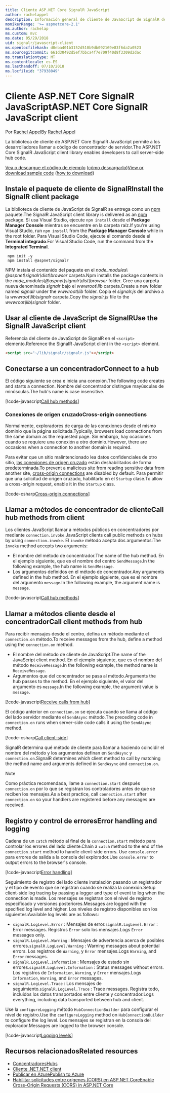```yaml
---
title: Cliente ASP.NET Core SignalR JavaScript
author: rachelappel
description: Información general de cliente de JavaScript de SignalR de ASP.NET Core.
monikerRange: '>= aspnetcore-2.1'
ms.author: rachelap
ms.custom: mvc
ms.date: 05/29/2018
uid: signalr/javascript-client
ms.openlocfilehash: d0eba401b3152d510b9db092169e83f6da2a0523
ms.sourcegitcommit: 661d30492d5ef7bbca4f7e709f40d8f3309d2dac
ms.translationtype: MT
ms.contentlocale: es-ES
ms.lasthandoff: 07/10/2018
ms.locfileid: "37938049"
---
```

# <a name="aspnet-core-signalr-javascript-client"></a><span data-ttu-id="8a620-103">Cliente ASP.NET Core SignalR JavaScript</span><span class="sxs-lookup"><span data-stu-id="8a620-103">ASP.NET Core SignalR JavaScript client</span></span>

<span data-ttu-id="8a620-104">Por [Rachel Appel](http://twitter.com/rachelappel)</span><span class="sxs-lookup"><span data-stu-id="8a620-104">By [Rachel Appel](http://twitter.com/rachelappel)</span></span>

<span data-ttu-id="8a620-105">La biblioteca de cliente de ASP.NET Core SignalR JavaScript permite a los desarrolladores llamar a código de concentrador de servidor.</span><span class="sxs-lookup"><span data-stu-id="8a620-105">The ASP.NET Core SignalR JavaScript client library enables developers to call server-side hub code.</span></span>

<span data-ttu-id="8a620-106">[Vea o descargue el código de ejemplo](https://github.com/aspnet/Docs/tree/live/aspnetcore/signalr/javascript-client/sample) ([cómo descargarlo](xref:tutorials/index#how-to-download-a-sample))</span><span class="sxs-lookup"><span data-stu-id="8a620-106">[View or download sample code](https://github.com/aspnet/Docs/tree/live/aspnetcore/signalr/javascript-client/sample) ([how to download](xref:tutorials/index#how-to-download-a-sample))</span></span>

## <a name="install-the-signalr-client-package"></a><span data-ttu-id="8a620-107">Instale el paquete de cliente de SignalR</span><span class="sxs-lookup"><span data-stu-id="8a620-107">Install the SignalR client package</span></span>

<span data-ttu-id="8a620-108">La biblioteca de cliente de JavaScript de SignalR se entrega como un [npm](https://www.npmjs.com/) paquete.</span><span class="sxs-lookup"><span data-stu-id="8a620-108">The SignalR JavaScript client library is delivered as an [npm](https://www.npmjs.com/) package.</span></span> <span data-ttu-id="8a620-109">Si usa Visual Studio, ejecute `npm install` desde el **Package Manager Console** mientras se encuentre en la carpeta raíz.</span><span class="sxs-lookup"><span data-stu-id="8a620-109">If you're using Visual Studio, run `npm install` from the **Package Manager Console** while in the root folder.</span></span> <span data-ttu-id="8a620-110">Para Visual Studio Code, ejecute el comando desde el **Terminal integrado**.</span><span class="sxs-lookup"><span data-stu-id="8a620-110">For Visual Studio Code, run the command from the **Integrated Terminal**.</span></span>

  ```console
   npm init -y
   npm install @aspnet/signalr
  ```

<span data-ttu-id="8a620-111">NPM instala el contenido del paquete en el *node_modules\\ @aspnet\signalr\dist\browser*  carpeta.</span><span class="sxs-lookup"><span data-stu-id="8a620-111">Npm installs the package contents in the *node_modules\\@aspnet\signalr\dist\browser* folder.</span></span> <span data-ttu-id="8a620-112">Cree una carpeta nueva denominada *signalr* bajo el *wwwroot\\lib* carpeta.</span><span class="sxs-lookup"><span data-stu-id="8a620-112">Create a new folder named *signalr* under the *wwwroot\\lib* folder.</span></span> <span data-ttu-id="8a620-113">Copia el *signalr.js* del archivo a la *wwwroot\lib\signalr* carpeta.</span><span class="sxs-lookup"><span data-stu-id="8a620-113">Copy the *signalr.js* file to the *wwwroot\lib\signalr* folder.</span></span>

## <a name="use-the-signalr-javascript-client"></a><span data-ttu-id="8a620-114">Usar al cliente de JavaScript de SignalR</span><span class="sxs-lookup"><span data-stu-id="8a620-114">Use the SignalR JavaScript client</span></span>

<span data-ttu-id="8a620-115">Referencia del cliente de JavaScript de SignalR en el `<script>` elemento.</span><span class="sxs-lookup"><span data-stu-id="8a620-115">Reference the SignalR JavaScript client in the `<script>` element.</span></span>

```html
<script src="~/lib/signalr/signalr.js"></script>
```

## <a name="connect-to-a-hub"></a><span data-ttu-id="8a620-116">Conectarse a un concentrador</span><span class="sxs-lookup"><span data-stu-id="8a620-116">Connect to a hub</span></span>

<span data-ttu-id="8a620-117">El código siguiente se crea e inicia una conexión.</span><span class="sxs-lookup"><span data-stu-id="8a620-117">The following code creates and starts a connection.</span></span> <span data-ttu-id="8a620-118">Nombre del concentrador distingue mayúsculas de minúsculas.</span><span class="sxs-lookup"><span data-stu-id="8a620-118">The hub's name is case insensitive.</span></span>

[!code-javascript[Call hub methods](javascript-client/sample/wwwroot/js/chat.js?range=9-12,28)]

### <a name="cross-origin-connections"></a><span data-ttu-id="8a620-119">Conexiones de origen cruzado</span><span class="sxs-lookup"><span data-stu-id="8a620-119">Cross-origin connections</span></span>

<span data-ttu-id="8a620-120">Normalmente, exploradores de carga de las conexiones desde el mismo dominio que la página solicitada.</span><span class="sxs-lookup"><span data-stu-id="8a620-120">Typically, browsers load connections from the same domain as the requested page.</span></span> <span data-ttu-id="8a620-121">Sin embargo, hay ocasiones cuando se requiere una conexión a otro dominio.</span><span class="sxs-lookup"><span data-stu-id="8a620-121">However, there are occasions when a connection to another domain is required.</span></span>

<span data-ttu-id="8a620-122">Para evitar que un sitio malintencionado lea datos confidenciales de otro sitio, [las conexiones de origen cruzado](xref:security/cors) están deshabilitados de forma predeterminada.</span><span class="sxs-lookup"><span data-stu-id="8a620-122">To prevent a malicious site from reading sensitive data from another site, [cross-origin connections](xref:security/cors) are disabled by default.</span></span> <span data-ttu-id="8a620-123">Para permitir que una solicitud de origen cruzado, habilitarlo en el `Startup` clase.</span><span class="sxs-lookup"><span data-stu-id="8a620-123">To allow a cross-origin request, enable it in the `Startup` class.</span></span>

[!code-csharp[Cross-origin connections](javascript-client/sample/Startup.cs?highlight=29-35,56)]

## <a name="call-hub-methods-from-client"></a><span data-ttu-id="8a620-124">Llamar a métodos de concentrador de cliente</span><span class="sxs-lookup"><span data-stu-id="8a620-124">Call hub methods from client</span></span>

<span data-ttu-id="8a620-125">Los clientes JavaScript llamar a métodos públicos en concentradores por mediante `connection.invoke`.</span><span class="sxs-lookup"><span data-stu-id="8a620-125">JavaScript clients call public methods on hubs by using `connection.invoke`.</span></span> <span data-ttu-id="8a620-126">El `invoke` método acepta dos argumentos:</span><span class="sxs-lookup"><span data-stu-id="8a620-126">The `invoke` method accepts two arguments:</span></span>

* <span data-ttu-id="8a620-127">El nombre del método de concentrador.</span><span class="sxs-lookup"><span data-stu-id="8a620-127">The name of the hub method.</span></span> <span data-ttu-id="8a620-128">En el ejemplo siguiente, que es el nombre del centro `SendMessage`.</span><span class="sxs-lookup"><span data-stu-id="8a620-128">In the following example, the hub name is `SendMessage`.</span></span>
* <span data-ttu-id="8a620-129">Los argumentos definidos en el método de concentrador.</span><span class="sxs-lookup"><span data-stu-id="8a620-129">Any arguments defined in the hub method.</span></span> <span data-ttu-id="8a620-130">En el ejemplo siguiente, que es el nombre del argumento `message`.</span><span class="sxs-lookup"><span data-stu-id="8a620-130">In the following example, the argument name is `message`.</span></span>

[!code-javascript[Call hub methods](javascript-client/sample/wwwroot/js/chat.js?range=24)]

## <a name="call-client-methods-from-hub"></a><span data-ttu-id="8a620-131">Llamar a métodos cliente desde el concentrador</span><span class="sxs-lookup"><span data-stu-id="8a620-131">Call client methods from hub</span></span>

<span data-ttu-id="8a620-132">Para recibir mensajes desde el centro, defina un método mediante el `connection.on` método.</span><span class="sxs-lookup"><span data-stu-id="8a620-132">To receive messages from the hub, define a method using the `connection.on` method.</span></span>

* <span data-ttu-id="8a620-133">El nombre del método de cliente de JavaScript.</span><span class="sxs-lookup"><span data-stu-id="8a620-133">The name of the JavaScript client method.</span></span> <span data-ttu-id="8a620-134">En el ejemplo siguiente, que es el nombre del método `ReceiveMessage`.</span><span class="sxs-lookup"><span data-stu-id="8a620-134">In the following example, the method name is `ReceiveMessage`.</span></span>
* <span data-ttu-id="8a620-135">Argumentos que del concentrador se pasa al método.</span><span class="sxs-lookup"><span data-stu-id="8a620-135">Arguments the hub passes to the method.</span></span> <span data-ttu-id="8a620-136">En el ejemplo siguiente, el valor del argumento es `message`.</span><span class="sxs-lookup"><span data-stu-id="8a620-136">In the following example, the argument value is `message`.</span></span>

[!code-javascript[Receive calls from hub](javascript-client/sample/wwwroot/js/chat.js?range=14-19)]

<span data-ttu-id="8a620-137">El código anterior en `connection.on` se ejecuta cuando se llama al código del lado servidor mediante el `SendAsync` método.</span><span class="sxs-lookup"><span data-stu-id="8a620-137">The preceding code in `connection.on` runs when server-side code calls it using the `SendAsync` method.</span></span>

[!code-csharp[Call client-side](javascript-client/sample/hubs/chathub.cs?range=8-11)]

<span data-ttu-id="8a620-138">SignalR determina qué método de cliente para llamar a haciendo coincidir el nombre del método y los argumentos definan en `SendAsync` y `connection.on`.</span><span class="sxs-lookup"><span data-stu-id="8a620-138">SignalR determines which client method to call by matching the method name and arguments defined in `SendAsync` and `connection.on`.</span></span>

> [!NOTE]
> <span data-ttu-id="8a620-139">Como práctica recomendada, llame a `connection.start` después `connection.on` por lo que se registran los controladores antes de que se reciben los mensajes.</span><span class="sxs-lookup"><span data-stu-id="8a620-139">As a best practice, call `connection.start` after `connection.on` so your handlers are registered before any messages are received.</span></span>

## <a name="error-handling-and-logging"></a><span data-ttu-id="8a620-140">Registro y control de errores</span><span class="sxs-lookup"><span data-stu-id="8a620-140">Error handling and logging</span></span>

<span data-ttu-id="8a620-141">Cadena de un `catch` método al final de la `connection.start` método para controlar los errores del lado cliente.</span><span class="sxs-lookup"><span data-stu-id="8a620-141">Chain a `catch` method to the end of the `connection.start` method to handle client-side errors.</span></span> <span data-ttu-id="8a620-142">Use `console.error` para errores de salida a la consola del explorador.</span><span class="sxs-lookup"><span data-stu-id="8a620-142">Use `console.error` to output errors to the browser's console.</span></span>

[!code-javascript[Error handling](javascript-client/sample/wwwroot/js/chat.js?range=28)]

<span data-ttu-id="8a620-143">Seguimiento de registro del lado cliente instalación pasando un registrador y el tipo de evento que se registran cuando se realiza la conexión.</span><span class="sxs-lookup"><span data-stu-id="8a620-143">Setup client-side log tracing by passing a logger and type of event to log when the connection is made.</span></span> <span data-ttu-id="8a620-144">Los mensajes se registran con el nivel de registro especificado y versiones posteriores.</span><span class="sxs-lookup"><span data-stu-id="8a620-144">Messages are logged with the specified log level and higher.</span></span> <span data-ttu-id="8a620-145">Los niveles de registro disponibles son los siguientes:</span><span class="sxs-lookup"><span data-stu-id="8a620-145">Available log levels are as follows:</span></span>

* <span data-ttu-id="8a620-146">`signalR.LogLevel.Error` : Mensajes de error.</span><span class="sxs-lookup"><span data-stu-id="8a620-146">`signalR.LogLevel.Error` : Error messages.</span></span> <span data-ttu-id="8a620-147">Registros `Error` solo los mensajes.</span><span class="sxs-lookup"><span data-stu-id="8a620-147">Logs `Error` messages only.</span></span>
* <span data-ttu-id="8a620-148">`signalR.LogLevel.Warning` : Mensajes de advertencia acerca de posibles errores.</span><span class="sxs-lookup"><span data-stu-id="8a620-148">`signalR.LogLevel.Warning` : Warning messages about potential errors.</span></span> <span data-ttu-id="8a620-149">Los registros de `Warning`, y `Error` mensajes.</span><span class="sxs-lookup"><span data-stu-id="8a620-149">Logs `Warning`, and `Error` messages.</span></span>
* <span data-ttu-id="8a620-150">`signalR.LogLevel.Information` : Mensajes de estado sin errores.</span><span class="sxs-lookup"><span data-stu-id="8a620-150">`signalR.LogLevel.Information` : Status messages without errors.</span></span> <span data-ttu-id="8a620-151">Los registros de `Information`, `Warning`, y `Error` mensajes.</span><span class="sxs-lookup"><span data-stu-id="8a620-151">Logs `Information`, `Warning`, and `Error` messages.</span></span>
* <span data-ttu-id="8a620-152">`signalR.LogLevel.Trace` : Los mensajes de seguimiento.</span><span class="sxs-lookup"><span data-stu-id="8a620-152">`signalR.LogLevel.Trace` : Trace messages.</span></span> <span data-ttu-id="8a620-153">Registra todo, incluidos los datos transportados entre cliente y concentrador.</span><span class="sxs-lookup"><span data-stu-id="8a620-153">Logs everything, including data transported between hub and client.</span></span>

<span data-ttu-id="8a620-154">Use la `configureLogging` método `HubConnectionBuilder` para configurar el nivel de registro.</span><span class="sxs-lookup"><span data-stu-id="8a620-154">Use the `configureLogging` method on `HubConnectionBuilder` to configure the log level.</span></span> <span data-ttu-id="8a620-155">Los mensajes se registran en la consola del explorador.</span><span class="sxs-lookup"><span data-stu-id="8a620-155">Messages are logged to the browser console.</span></span>

[!code-javascript[Logging levels](javascript-client/sample/wwwroot/js/chat.js?range=9-12)]

## <a name="related-resources"></a><span data-ttu-id="8a620-156">Recursos relacionados</span><span class="sxs-lookup"><span data-stu-id="8a620-156">Related resources</span></span>

* [<span data-ttu-id="8a620-157">Concentradores</span><span class="sxs-lookup"><span data-stu-id="8a620-157">Hubs</span></span>](xref:signalr/hubs)
* [<span data-ttu-id="8a620-158">Cliente .NET</span><span class="sxs-lookup"><span data-stu-id="8a620-158">.NET client</span></span>](xref:signalr/dotnet-client)
* [<span data-ttu-id="8a620-159">Publicar en Azure</span><span class="sxs-lookup"><span data-stu-id="8a620-159">Publish to Azure</span></span>](xref:signalr/publish-to-azure-web-app)
* [<span data-ttu-id="8a620-160">Habilitar solicitudes entre orígenes (CORS) en ASP.NET Core</span><span class="sxs-lookup"><span data-stu-id="8a620-160">Enable Cross-Origin Requests (CORS) in ASP.NET Core</span></span>](xref:security/cors)
